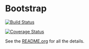 # Bootstrap

[![Build Status](https://travis-ci.org/julian-gehring/Bootstrap.jl.svg?branch=master)](https://travis-ci.org/julian-gehring/Bootstrap.jl)

[![Coverage Status](https://img.shields.io/coveralls/julian-gehring/Bootstrap.jl.svg)](https://coveralls.io/r/julian-gehring/Bootstrap.jl)

See the [README.org](README.org) for all the details.
